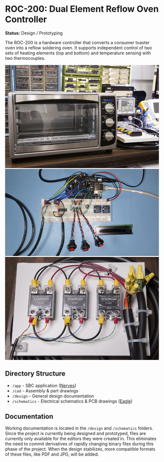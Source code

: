 # ROC-200: Dual Element Reflow Oven Controller

**Status:** Design / Prototyping

The ROC-200 is a hardware controller that converts a consumer toaster oven
into a reflow soldering oven. It supports independent control of two sets of
heating elements (top and bottom) and temperature sensing with two thermocouples.

![](design/images/oven.jpg)
![](design/images/controller.jpg)
![](design/images/relays.jpg)

## Directory Structure

* `/app` - SBC application ([Nerves](http://nerves-project.org/))
* `/cad` - Assembly & part drawings
* `/design` - General design documentation
* `/schematics` - Electrical schematics & PCB drawings ([Eagle](https://www.autodesk.com/products/eagle/free-download))

## Documentation

Working documentation is located in the `/design` and `/schematics` folders.
Since the project is currently being designed and prototyped, files are
currently only available for the editors they were created in. This eliminates
the need to commit derivatives of rapidly changing binary files during this
phase of the project. When the design stabilizes, more compatible formats of
these files, like PDF and JPG, will be added.
